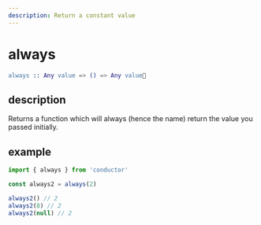 ```yaml
---
description: Return a constant value
---
```


# always

```erlang
always :: Any value => () => Any value
```

## description

Returns a function which will always \(hence the name\) return the value you passed initially.

## example

```javascript
import { always } from 'conductor'

const always2 = always(2)

always2() // 2
always2(8) // 2
always2(null) // 2
```


